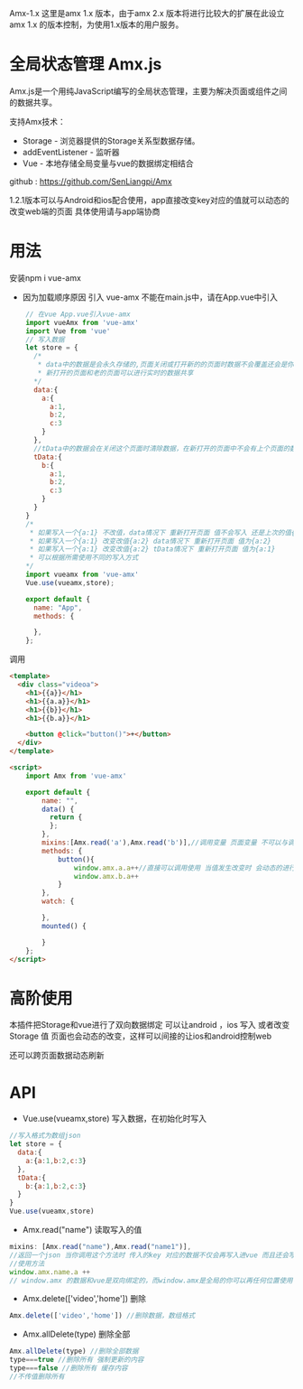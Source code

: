 <!--
 * @Author: PiPi
 * @Github: https://github.com/SenLiangpi
 * @Email: pisenliang@gmail.com
 * @Date: 2019-06-17 15:38:23
 * @LastEditors: PiPi
 * @LastEditTime: 2019-10-31 14:16:52
 -->
 Amx-1.x 这里是amx 1.x 版本，由于amx 2.x 版本将进行比较大的扩展在此设立amx 1.x 的版本控制，为使用1.x版本的用户服务。
# 全局状态管理 Amx.js
Amx.js是一个用纯JavaScript编写的全局状态管理，主要为解决页面或组件之间的数据共享。
<!-- Amx第一版组要支持vue，还在编写过程中。 -->

支持Amx技术：
* Storage - 浏览器提供的Storage关系型数据存储。
* addEventListener - 监听器
* Vue - 本地存储全局变量与vue的数据绑定相结合

github : https://github.com/SenLiangpi/Amx

1.2.1版本可以与Android和ios配合使用，app直接改变key对应的值就可以动态的改变web端的页面
具体使用请与app端协商

# 用法
安装npm i vue-amx
* 因为加载顺序原因 引入 vue-amx 不能在main.js中，请在App.vue中引入
```javascript
    // 在vue App.vue引入vue-amx
    import vueAmx from 'vue-amx'
    import Vue from 'vue'
    // 写入数据
    let store = {
      /*
       * data中的数据是会永久存储的,页面关闭或打开新的的页面时数据不会覆盖还会是你页面关闭前最后一次修改的数据，
       * 新打开的页面和老的页面可以进行实时的数据共享
      */
      data:{
        a:{
          a:1,
          b:2,
          c:3
        }
      },
      //tData中的数据会在关闭这个页面时清除数据，在新打开的页面中不会有上个页面的数据，页面直接也没办法数据共享
      tData:{
        b:{
          a:1,
          b:2,
          c:3
        }
      }
    }
    /* 
     * 如果写入一个{a:1} 不改值，data情况下 重新打开页面 值不会写入 还是上次的值{a:1}
     * 如果写入一个{a:1} 改变改值{a:2} data情况下 重新打开页面 值为{a:2}
     * 如果写入一个{a:1} 改变改值{a:2} tData情况下 重新打开页面 值为{a:1}
     * 可以根据所需使用不同的写入方式
    */
    import vueamx from 'vue-amx'
    Vue.use(vueamx,store);

    export default {
      name: "App",
      methods: {

      },
    };
```
调用
```HTML
<template>
  <div class="videoa">
    <h1>{{a}}</h1>
    <h1>{{a.a}}</h1>
    <h1>{{b}}</h1>
    <h1>{{b.a}}</h1>

    <button @click="button()">+</button>
  </div>
</template>

<script>
    import Amx from 'vue-amx'

    export default {
        name: "",
        data() {
          return {
          };
        },
        mixins:[Amx.read('a'),Amx.read('b')],//调用变量 页面变量 不可以与调用变量的 name 一样
        methods: {
            button(){
                window.amx.a.a++//直接可以调用使用 当值发生改变时 会动态的进行数据绑定,永久存储的数据也会进行改变
                window.amx.b.a++
            }
        },
        watch: {

        },
        mounted() {

        }
    };
</script>
```
# 高阶使用
本插件把Storage和vue进行了双向数据绑定
可以让android ，ios 写入 或者改变 Storage 值
页面也会动态的改变，这样可以间接的让ios和android控制web

还可以跨页面数据动态刷新

# API
* Vue.use(vueamx,store) 写入数据，在初始化时写入
```javascript
//写入格式为数组json
let store = {
  data:{
    a:{a:1,b:2,c:3}
  },
  tData:{
    b:{a:1,b:2,c:3}
  }
}
Vue.use(vueamx,store)
```
* Amx.read("name") 读取写入的值
```javascript
mixins: [Amx.read("name"),Amx.read("name1")], 
//返回一个json 当你调用这个方法时 传入的key 对应的数据不仅会再写入进vue 而且还会写入到内存中
//使用方法
window.amx.name.a ++
// window.amx 的数据和vue是双向绑定的，而window.amx是全局的你可以再任何位置使用它 而它的数据产生变化时 vue中的数据和本地存储的数据也会实时变化
```
* Amx.delete(['video','home']) 删除
```javascript
Amx.delete(['video','home']) //删除数据，数组格式
```
* Amx.allDelete(type) 删除全部
```javascript
Amx.allDelete(type) //删除全部数据
type===true //删除所有 强制更新的内容
type===false //删除所有 缓存内容
//不传值删除所有
```
